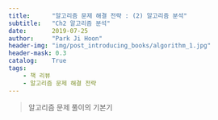 ```yaml
---
title:      "알고리즘 문제 해결 전략 : (2) 알고리즘 분석"
subtitle:   "Ch2 알고리즘 분석"
date:       2019-07-25
author:     "Park Ji Hoon"
header-img: "img/post_introducing_books/algorithm_1.jpg"
header-mask: 0.3
catalog:    True
tags:
    - 책 리뷰
    - 알고리즘 문제 해결 전략
---
```

> 알고리즘 문제 풀이의 기본기
